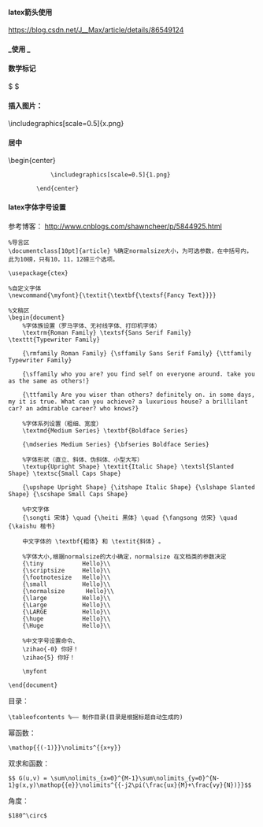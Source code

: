 #### latex箭头使用

https://blog.csdn.net/J__Max/article/details/86549124

#### _使用 \_

#### 数学标记

$ $

$$ $$

#### 插入图片：

\includegraphics[scale=0.5]{x.png}

#### 居中
\begin{center}

				\includegraphics[scale=0.5]{1.png}
				
			\end{center}
      
#### latex字体字号设置
参考博客： http://www.cnblogs.com/shawncheer/p/5844925.html
```
%导言区
\documentclass[10pt]{article} %确定normalsize大小，为可选参数，在中括号内，此为10磅，只有10，11，12磅三个选项。

\usepackage{ctex} 

%自定义字体
\newcommand{\myfont}{\textit{\textbf{\textsf{Fancy Text}}}}

%文稿区
\begin{document}
    %字体族设置（罗马字体、无衬线字体、打印机字体）
    \textrm{Roman Family} \textsf{Sans Serif Family} \texttt{Typewriter Family}    
    
    {\rmfamily Roman Family} {\sffamily Sans Serif Family} {\ttfamily Typewriter Family}
    
    {\sffamily who you are? you find self on everyone around. take you as the same as others!}
    
    {\ttfamily Are you wiser than others? definitely on. in some days, my it is true. What can you achieve? a luxurious house? a brillilant car? an admirable career? who knows?}
    
    %字体系列设置（粗细、宽度）
    \textmd{Medium Series} \textbf{Boldface Series}
    
    {\mdseries Medium Series} {\bfseries Boldface Series}
    
    %字体形状（直立、斜体、伪斜体、小型大写）
    \textup{Upright Shape} \textit{Italic Shape} \textsl{Slanted Shape} \textsc{Small Caps Shape}
    
    {\upshape Upright Shape} {\itshape Italic Shape} {\slshape Slanted Shape} {\scshape Small Caps Shape}
    
    %中文字体
    {\songti 宋体} \quad {\heiti 黑体} \quad {\fangsong 仿宋} \quad {\kaishu 楷书}
    
    中文字体的 \textbf{粗体} 和 \textit{斜体} 。
    
    %字体大小,根据normalsize的大小确定，normalsize 在文档类的参数决定
    {\tiny           Hello}\\
    {\scriptsize     Hello}\\
    {\footnotesize   Hello}\\
    {\small          Hello}\\
    {\normalsize      Hello}\\
    {\large          Hello}\\
    {\Large          Hello}\\
    {\LARGE          Hello}\\
    {\huge           Hello}\\
    {\Huge           Hello}\\
    
    %中文字号设置命令、
    \zihao{-0} 你好！
    \zihao{5} 你好！
    
    \myfont
    
\end{document}

```

目录：
```
\tableofcontents %—— 制作目录(目录是根据标题自动生成的)
```

幂函数：
```
\mathop{{(-1)}}\nolimits^{{x+y}}
```

双求和函数：
```
$$ G(u,v) = \sum\nolimits_{x=0}^{M-1}\sum\nolimits_{y=0}^{N-1}g(x,y)\mathop{{e}}\nolimits^{{-j2\pi(\frac{ux}{M}+\frac{vy}{N})}}$$
```

角度：
```
$180^\circ$
```
